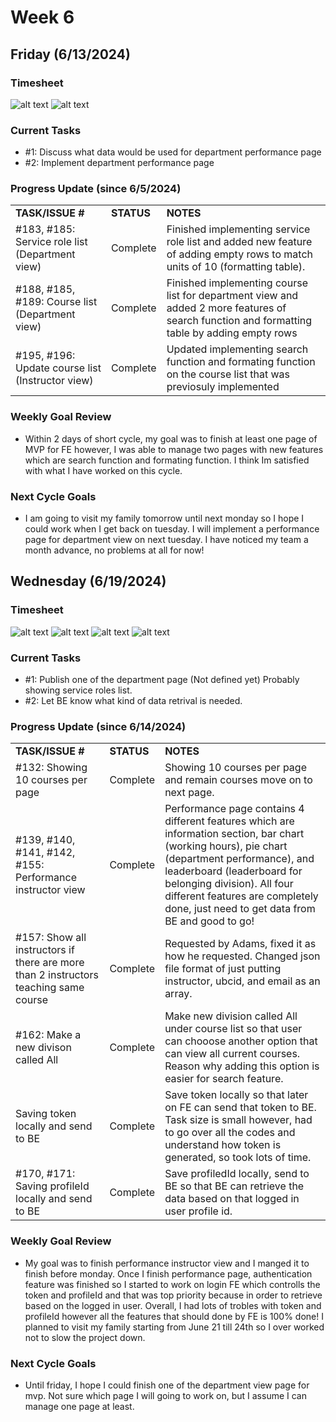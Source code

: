 # Week 6
## Friday (6/13/2024)

### Timesheet
![alt text]()
![alt text]()

### Current Tasks
  * #1: Discuss what data would be used for department performance page
  * #2: Implement department performance page

### Progress Update (since 6/5/2024)
<table>
    <tr>
        <td><strong>TASK/ISSUE #</strong>
        </td>
        <td><strong>STATUS</strong>
        </td>
        <td><strong>NOTES</strong>
        </td>
    </tr>
    <tr>
        <!-- Task/Issue # -->
        <td>#183, #185: Service role list (Department view)
        </td>
        <!-- Status -->
        <td>Complete
        </td>
        <!-- Notes -->
        <td>Finished implementing service role list and added new feature of adding empty rows to match units of 10 (formatting table).
        </td>
    </tr>
    <tr>
        <!-- Task/Issue # -->
        <td>#188, #185, #189: Course list (Department view)
        </td>
        <!-- Status -->
        <td>Complete
        </td>
        <!-- Notes -->
        <td>Finished implementing course list for department view and added 2 more features of search function and formatting table by adding empty rows
        </td>
    </tr>
    <tr>
        <!-- Task/Issue # -->
        <td>#195, #196: Update course list (Instructor view) 
        </td>
        <!-- Status -->
        <td>Complete
        </td>
        <!-- Notes -->
        <td>Updated implementing search function and formating function on the course list that was previosuly implemented
        </td>
    </tr>

</table>

### Weekly Goal Review
  * Within 2 days of short cycle, my goal was to finish at least one page of MVP for FE however, I was able to manage two pages with new features which are search function and formating function. I think Im satisfied with what I have worked on this cycle.

### Next Cycle Goals
  * I am going to visit my family tomorrow until next monday so I hope I could work when I get back on tuesday. I will implement a performance page for department view on next tuesday. I have noticed my team a month advance, no problems at all for now!

<!--------------------------------------------------------------------------------------------------------------------------------------------------------------------------------------------->
## Wednesday (6/19/2024)

### Timesheet
![alt text](https://github.com/UBCO-COSC499-Summer-2024/team-6-capstone-team_6ix/blob/Kevin-weekly-logs/docs/weekly%20logs/Kevin%20Kim/Clockify%20images/6.14-6.18/6.1.1.png)
![alt text](https://github.com/UBCO-COSC499-Summer-2024/team-6-capstone-team_6ix/blob/Kevin-weekly-logs/docs/weekly%20logs/Kevin%20Kim/Clockify%20images/6.14-6.18/6.1.2.png)
![alt text](https://github.com/UBCO-COSC499-Summer-2024/team-6-capstone-team_6ix/blob/Kevin-weekly-logs/docs/weekly%20logs/Kevin%20Kim/Clockify%20images/6.14-6.18/6.1.3.png)
![alt text](https://github.com/UBCO-COSC499-Summer-2024/team-6-capstone-team_6ix/blob/Kevin-weekly-logs/docs/weekly%20logs/Kevin%20Kim/Clockify%20images/6.14-6.18/6.1.4.png)

### Current Tasks
  * #1: Publish one of the department page (Not defined yet) Probably showing service roles list.
  * #2: Let BE know what kind of data retrival is needed.

### Progress Update (since 6/14/2024)
<table>
    <tr>
        <td><strong>TASK/ISSUE #</strong>
        </td>
        <td><strong>STATUS</strong>
        </td>
        <td><strong>NOTES</strong>
        </td>
    </tr>
    <tr>
        <!-- Task/Issue # -->
        <td>#132: Showing 10 courses per page
        </td>
        <!-- Status -->
        <td>Complete
        </td>
        <!-- Notes -->
        <td>Showing 10 courses per page and remain courses move on to next page.
        </td>
    </tr>
    <tr>
        <!-- Task/Issue # -->
        <td>#139, #140, #141, #142, #155: Performance instructor view
        </td>
        <!-- Status -->
        <td>Complete
        </td>
        <!-- Notes -->
        <td>Performance page contains 4 different features which are information section, bar chart (working hours), pie chart (department performance), and leaderboard (leaderboard for belonging division). All four different features are completely done, just need to get data from BE and good to go!
        </td>
    </tr>
    <tr>
        <!-- Task/Issue # -->
        <td>#157: Show all instructors if there are more than 2 instructors teaching same course
        </td>
        <!-- Status -->
        <td>Complete
        </td>
        <!-- Notes -->
        <td>Requested by Adams, fixed it as how he requested. Changed json file format of just putting instructor, ubcid, and email as an array.
        </td>
    </tr>
    <tr>
        <!-- Task/Issue # -->
        <td>#162: Make a new divison called All
        </td>
        <!-- Status -->
        <td>Complete
        </td>
        <!-- Notes -->
        <td>Make new division called All under course list so that user can chooose another option that can view all current courses. Reason why adding this option is easier for search feature.
        </td>
    </tr>
    <tr>
        <!-- Task/Issue # -->
        <td>Saving token locally and send to BE
        </td>
        <!-- Status -->
        <td>Complete
        </td>
        <!-- Notes -->
        <td>Save token locally so that later on FE can send that token to BE. Task size is small however, had to go over all the codes and understand how token is generated, so took lots of time.
        </td>
    </tr>
    <tr>
        <!-- Task/Issue # -->
        <td>#170, #171: Saving profileId locally and send to BE 
        </td>
        <!-- Status -->
        <td>Complete
        </td>
        <!-- Notes -->
        <td>Save profiledId locally, send to BE so that BE can retrieve the data based on that logged in user profile id.
        </td>
    </tr>
</table>

### Weekly Goal Review
  * My goal was to finish performance instructor view and I manged it to finish before monday. Once I finish performance page, authentication feature was finished so I started to work on login FE which controlls the token and profileId and that was top priority because in order to retrieve based on the logged in user. Overall, I had lots of trobles with token and profileId however all the features that should done by FE is 100% done! I planned to visit my family starting from June 21 till 24th so I over worked not to slow the project down.

### Next Cycle Goals
  * Until friday, I hope I could finish one of the department view page for mvp. Not sure which page I will going to work on, but I assume I can manage one page at least.


